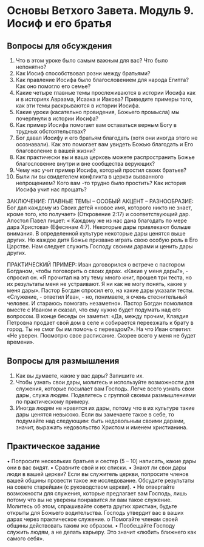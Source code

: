 	
# Основы Ветхого Завета. Модуль 9. Иосиф и его братья

## Вопросы для обсуждения

1.	Что в этом уроке было самым важным для вас? Что было непонятно?
2.	Как Иосиф способствовал розни между братьями? 
3.	Как правление Иосифа было благословением для народа Египта? Как оно помогло его семье? 
4.	Какие четыре главные темы прослеживаются в истории Иосифа как и в историях Авраама, Исаака и Иакова? Приведите примеры того, как эти темы раскрываются в истории Иосифа. 
5.	Какие уроки (касательно провидения, Божьего промысла) мы почерпнули в истории Иосифа?
6.	Как пример Иосифа помогает вам оставаться верным Богу в трудных обстоятельствах?
7.	Бог давал Иосифу и его братьям благодать (хотя они иногда этого не осознавали). Как это помогает вам увидеть Божью благодать и Его благоволение в вашей жизни? 
8.	Как практически вы и ваша церковь можете распространить Божье благословение внутри и вне сообщества верующих? 
9.	Чему нас учит пример Иосифа, который простил своих братьев? 
10.	Были ли вы свидетелем конфликта в церкви вызванного непрощением? Кого вам -то трудно было простить? Как история Иосифа учит нас прощать?  


ЗАКЛЮЧЕНИЕ: ГЛАВНЫЕ ТЕМЫ – ОСОБЫЙ АКЦЕНТ –  РАЗНООБРАЗИЕ: Бог дал каждому из Своих детей «новое имя, которого никто не знает, кроме того, кто получает» (Откровение 2:17) и соответствующий дар. Апостол Павел пишет: « Каждому же из нас дана благодать по мере дара Христова» (Ефесянам 4:7). Некоторые дары привлекают больше внимания. В определенной культуре некоторые дары ценятся выше других. Но каждое дитя Божье призвано играть свою особую роль в Его Царстве. Нам следует служить Господу своими дарами и ценить дары других.

ПРАКТИЧЕСКИЙ ПРИМЕР: Иван договорился о встрече с пастором Богданом, чтобы поговорить о своих дарах. «Какие у меня дары?», - спросил он. «Я прочитал на эту тему много книг, прошел три теста, но их результаты меня не устраивают. Я ни как не могу понять, какие у меня дары». Пастор Богдан спросил его, на какие дары указали тесты. «Служение, - ответил Иван, - но, понимаете, я очень стеснительный человек. И стараюсь помогать незаметно». Пастор Богдан помолился вместе с Иваном и сказал, что ему нужно будет подумать над его вопросом. В конце беседы он заметил: «Да, между прочим, Клавдия Петровна продает свой дом в селе и собирается переезжать к брату в город. Ты не смог бы им помочь с переездом?». На что Иван ответил: «Не уверен. Посмотрю свое расписание. Скорее всего у меня не будет времени».

## Вопросы для размышления 
1.	Как вы думаете, какие у вас дары? Запишите их.
2.	Чтобы узнать свои дары, молитесь и используйте возможности для служения, которые посылает вам Господь. Легче всего узнать свои дары, служа людям. Поделитесь с группой своими размышлениями по практическому примеру. 
3.	Иногда людям не нравятся их дары, потому что в их культуре такие дары ценятся невысоко. Если вы замечаете такое в себе, то подумайте над следующим: быть недовольным своими дарами, значит, выражать недовольство Христом и именем христианина. 

## Практическое задание
•	Попросите нескольких братьев и сестер (5 – 10) написать, какие дары они в вас видят. 
•	Сравните свой и их списки. 
•	Знают ли свои дары люди в вашей церкви? Если вы служитель церкви, попросите членов вашей общины провести такое же исследование. Обсудите результаты на совете старейшин (с руководством церкви). 
•	Не отвергайте возможности для служения, которые предлагает вам Господь, лишь потому что вы не уверены понравится ли вам такое служение. Молитесь об этом, спрашивайте совета других христиан, будьте открыты для Божьего водительства. Господь утвердит вас в ваших дарах через практическое служение. 
o	Помогайте членам своей общины действовать таким же образом. 
•	Пообещайте Господу служить людям, а не делать карьеру. 
Это значит «любить ближнего как самого себя». 

